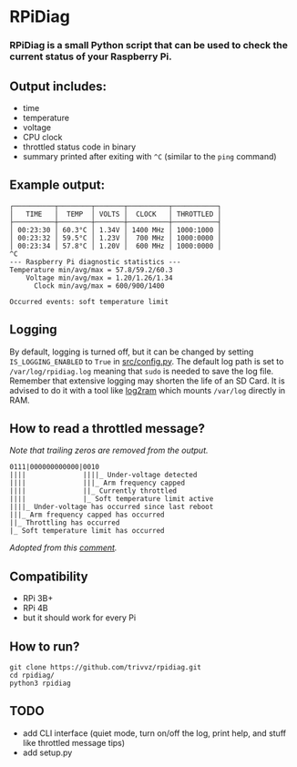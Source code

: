 # RPiDiag

### RPiDiag is a small Python script that can be used to check the current status of your Raspberry Pi.

## Output includes:

- time
- temperature
- voltage
- CPU clock
- throttled status code in binary
- summary printed after exiting with `^C` (similar to the `ping` command)

## Example output:

```
┌──────────┬────────┬───────┬──────────┬───────────┐
│   TIME   │  TEMP  │ VOLTS │  CLOCK   │ THROTTLED │
├──────────┼────────┼───────┼──────────┼───────────┤
│ 00:23:30 │ 60.3°C │ 1.34V │ 1400 MHz │ 1000:1000 │
│ 00:23:32 │ 59.5°C │ 1.23V │  700 MHz │ 1000:0000 │
│ 00:23:34 │ 57.8°C │ 1.20V │  600 MHz │ 1000:0000 │
^C
--- Raspberry Pi diagnostic statistics ---
Temperature min/avg/max = 57.8/59.2/60.3
    Voltage min/avg/max = 1.20/1.26/1.34
      Clock min/avg/max = 600/900/1400

Occurred events: soft temperature limit
```

## Logging

By default, logging is turned off, but it can be changed by setting `IS_LOGGING_ENABLED` to `True` in [src/config.py](src/config.py).
The default log path is set to `/var/log/rpidiag.log` meaning that `sudo` is needed to save the log file.
Remember that extensive logging may shorten the life of an SD Card.
It is advised to do it with a tool like [log2ram](https://github.com/azlux/log2ram) which mounts `/var/log` directly in RAM.

## How to read a throttled message?

*Note that trailing zeros are removed from the output.*

```
0111|000000000000|0010
||||              ||||_ Under-voltage detected
||||              |||_ Arm frequency capped
||||              ||_ Currently throttled
||||              |_ Soft temperature limit active
||||_ Under-voltage has occurred since last reboot
|||_ Arm frequency capped has occurred
||_ Throttling has occurred
|_ Soft temperature limit has occurred
```
*Adopted from this [comment](https://github.com/raspberrypi/firmware/commit/404dfef3b364b4533f70659eafdcefa3b68cd7ae#commitcomment-31620480).*

## Compatibility

- RPi 3B+
- RPi 4B
- but it should work for every Pi

## How to run?

```
git clone https://github.com/trivvz/rpidiag.git
cd rpidiag/
python3 rpidiag
```

## TODO

- add CLI interface (quiet mode, turn on/off the log, print help, and stuff like throttled message tips)
- add setup.py
